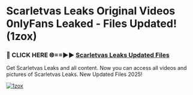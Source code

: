 # Scarletvas Leaks Original Videos 0nlyFans Leaked - Files Updated! (1zox)

<h3>🔴 CLICK HERE 🌐==►► <a href="https://tinyurl.com/2jnfzry5" rel="nofollow">Scarletvas Leaks Updated Files</a></h3>

Get Scarletvas Leaks and all content. Now you can access all videos and pictures of Scarletvas Leaks. New Updated Files 2025!

[![1zox](https://i.imgur.com/GyGTBgg.gif)](https://tinyurl.com/2jnfzry5)
